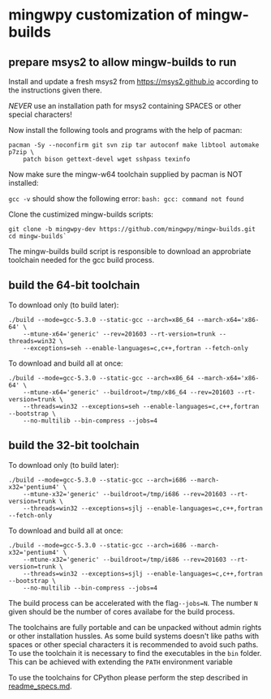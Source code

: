 # mingwpy customization of mingw-builds

## prepare msys2 to allow mingw-builds to run

Install and update a fresh msys2 from https://msys2.github.io according to the instructions given there.

*NEVER* use an installation path for msys2 containing SPACES or other special characters!

Now install the following tools and programs with the help of pacman:

    pacman -Sy --noconfirm git svn zip tar autoconf make libtool automake p7zip \
        patch bison gettext-devel wget sshpass texinfo

Now make sure the mingw-w64 toolchain supplied by pacman is NOT installed:

`gcc -v` should show the following error: `bash: gcc: command not found`

Clone the custimized mingw-builds scripts:

    git clone -b mingwpy-dev https://github.com/mingwpy/mingw-builds.git
    cd mingw-builds`

The mingw-builds build script is responsible to download an approbriate toolchain needed for  the gcc build process.

## build the 64-bit toolchain

To download only (to build later):

    ./build --mode=gcc-5.3.0 --static-gcc --arch=x86_64 --march-x64='x86-64' \
        --mtune-x64='generic' --rev=201603 --rt-version=trunk --threads=win32 \
        --exceptions=seh --enable-languages=c,c++,fortran --fetch-only

To download and build all at once:

    ./build --mode=gcc-5.3.0 --static-gcc --arch=x86_64 --march-x64='x86-64' \
        --mtune-x64='generic' --buildroot=/tmp/x86_64 --rev=201603 --rt-version=trunk \
        --threads=win32 --exceptions=seh --enable-languages=c,c++,fortran --bootstrap \
        --no-multilib --bin-compress --jobs=4

## build the 32-bit toolchain

To download only (to build later):

    ./build --mode=gcc-5.3.0 --static-gcc --arch=i686 --march-x32='pentium4' \
        --mtune-x32='generic' --buildroot=/tmp/i686 --rev=201603 --rt-version=trunk \
        --threads=win32 --exceptions=sjlj --enable-languages=c,c++,fortran --fetch-only

To download and build all at once:

    ./build --mode=gcc-5.3.0 --static-gcc --arch=i686 --march-x32='pentium4' \
        --mtune-x32='generic' --buildroot=/tmp/i686 --rev=201603 --rt-version=trunk \
        --threads=win32 --exceptions=sjlj --enable-languages=c,c++,fortran --bootstrap \
        --no-multilib --bin-compress --jobs=4

The build process can be accelerated with the flag`--jobs=N`. The number `N` given should be the number of cores 
availabe for the build process.

The toolchains are fully portable and can be unpacked without admin rights or other installation hussles. As some 
build systems doesn't like paths with spaces or other special characters it is recommended to avoid such paths. 
To use the toolchain it is necessary to find the executables in the `bin` folder. This can be achieved with 
extending the `PATH` environment variable 

To use the toolchains for CPython please perform the step described in [readme_specs.md](https://github.com/mingwpy/mingwpy/blob/master/specs/readme_specs.md).
